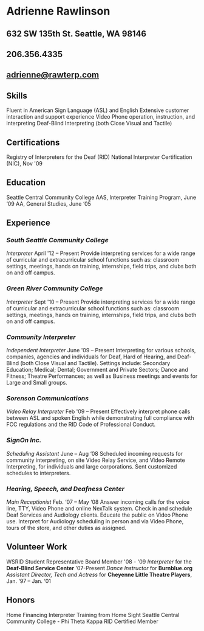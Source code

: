 **Adrienne Rawlinson**
======================
**632 SW 135th St.**
**Seattle, WA 98146**
---------------------
**206.356.4335**
----------------
**adrienne@rawterp.com**
------------------------


## **Skills**

Fluent in American Sign Language (ASL) and English
Extensive customer interaction and support experience
Video Phone operation, instruction, and interpreting
Deaf-Blind Interpreting (both Close Visual and Tactile)

## **Certifications**

Registry of Interpreters for the Deaf (RID)
National Interpreter Certification (NIC), Nov '09

## **Education**

Seattle Central Community College
AAS, Interpreter Training Program, June ‘09 
AA, General Studies, June ‘05

## **Experience**

### _South Seattle Community College_

_Interpreter_ April '12 – Present
Provide interpreting services for a wide range of curricular and extracurricular school functions such as: classroom settings, meetings, hands on training, internships, field trips, and clubs both on and off campus.

### _Green River Community College_

_Interpreter_ Sept '10 – Present
Provide interpreting services for a wide range of curricular and extracurricular school functions such as: classroom settings, meetings, hands on training, internships, field trips, and clubs both on and off campus.

### _Community Interpreter_

_Independent Interpreter_ June '09 – Present
Interpreting for various schools, companies, agencies and individuals for Deaf, Hard of Hearing, and Deaf-Blind (both Close Visual and Tactile). Settings include: Secondary Education; Medical; Dental; Government and Private Sectors; Dance and Fitness;  Theatre Performances; as well as Business meetings and events for Large and Small groups.

### _Sorenson Communications_

_Video Relay Interpreter_ Feb '09 – Present
Effectively interpret phone calls between ASL and spoken English while demonstrating full compliance with FCC regulations and the RID Code of Professional Conduct.

### _SignOn Inc._

_Scheduling Assistant_ June – Aug ‘08
Scheduled incoming requests for community interpreting, on site Video Relay Service, and Video Remote Interpreting, for individuals and large corporations. Sent customized schedules to interpreters.

### _Hearing, Speech, and Deafness Center_
_Main Receptionist_ Feb. ‘07 – May ‘08 
Answer incoming calls for the voice line, TTY, Video Phone and online NexTalk system. Check in and schedule Deaf Services and Audiology clients. Educate the public on Video Phone use. Interpret for Audiology scheduling in person and via Video Phone, tours of the store, and other duties as assigned.

## **Volunteer Work**

WSRID Student Representative Board Member '08 - '09
_Interpreter_ for the **Deaf-Blind Service Center** '07-Present
_Dance Instructor_ for **Burnblue.org** 
_Assistant Director, Tech and Actress_ for **Cheyenne Little Theatre Players**, Jan. ‘97 – Jan. ‘01

## **Honors**

Home Financing Interpreter Training from Home Sight
Seattle Central Community College - Phi Theta Kappa
RID Certified Member 



